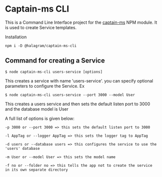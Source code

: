 # Captain-ms CLI

This is a Command Line Interface project for the [captain-ms](https://www.npmjs.com/package/@halagram/captain-ms) NPM module. It is used to create Service templates.

Installation
```
npm i -D @halagram/captain-ms-cli
```

## Command for creating a Service
```
$ node captain-ms-cli users-service [options]
```
This creates a service with name 'users-service'. you can specify optional parameters to configure the Service. Ex
```
$ node captain-ms-cli users-service --port 3000 --model User
```
This creates a users service and then sets the default listen port to 3000 and the database model is User

A full list of options is given below:
```
-p 3000 or --port 3000 => this sets the default listen port to 3000

-l AppTag or --logger AppTag => this sets the logger tag to AppTag

-d users or --database users => this configures the service to use the 'users' database

-m User or --model User => this sets the model name

-f no or --folder no => this tells the app not to create the service in its own separate directory
```
